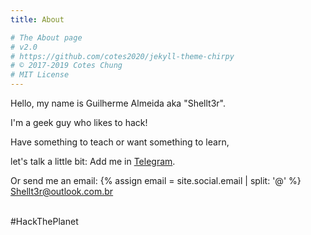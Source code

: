 ```yaml
---
title: About

# The About page
# v2.0
# https://github.com/cotes2020/jekyll-theme-chirpy
# © 2017-2019 Cotes Chung
# MIT License
---
```


<div>
  <p>Hello, my name is Guilherme Almeida aka "Shellt3r".</p>
  <p>I'm a geek guy who likes to hack!</p>
  <p>Have something to teach or want something to learn,</p>
  <p>let's talk a little bit: Add me in <a href="https://t.me/shellt3r" target="_blank">Telegram</a>.</p>
  <p>Or send me an email: {% assign email = site.social.email | split: '@' %}
  <a href="javascript:window.open('mailto:' + ['{{ email[0] }}','{{ email[1] }}'].join('@'))">Shellt3r@outlook.com.br</a></p>
  <br>
  <span class="highlighter-rouge">#HackThePlanet</span>
</div>
